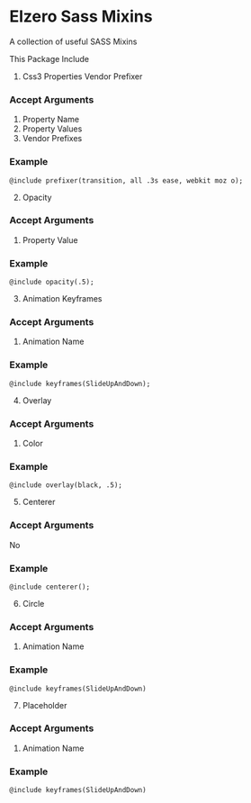 # Elzero Sass Mixins
A collection of useful SASS Mixins

This Package Include

1. Css3 Properties Vendor Prefixer

### Accept Arguments 

1. Property Name
2. Property Values
3. Vendor Prefixes

### Example

`@include prefixer(transition, all .3s ease, webkit moz o);`

2. Opacity

### Accept Arguments 

1. Property Value

### Example

`@include opacity(.5);`

3. Animation Keyframes

### Accept Arguments 

1. Animation Name

### Example

`@include keyframes(SlideUpAndDown);`

4. Overlay

### Accept Arguments 

1. Color

### Example

`@include overlay(black, .5);`

5. Centerer

### Accept Arguments 

No

### Example

`@include centerer();`

6. Circle

### Accept Arguments 

1. Animation Name

### Example

`@include keyframes(SlideUpAndDown)`

7. Placeholder

### Accept Arguments 

1. Animation Name

### Example

`@include keyframes(SlideUpAndDown)`
